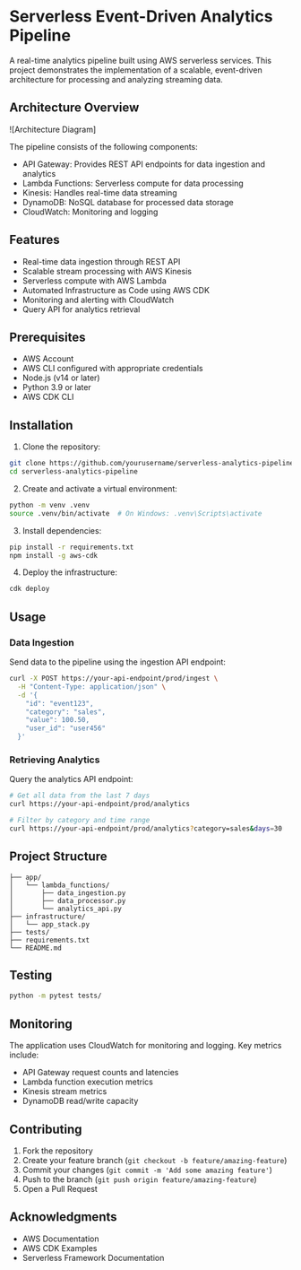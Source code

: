 # Serverless Event-Driven Analytics Pipeline

A real-time analytics pipeline built using AWS serverless services. This project demonstrates the implementation of a scalable, event-driven architecture for processing and analyzing streaming data.

## Architecture Overview

![Architecture Diagram]

The pipeline consists of the following components:
- API Gateway: Provides REST API endpoints for data ingestion and analytics
- Lambda Functions: Serverless compute for data processing
- Kinesis: Handles real-time data streaming
- DynamoDB: NoSQL database for processed data storage
- CloudWatch: Monitoring and logging

## Features

- Real-time data ingestion through REST API
- Scalable stream processing with AWS Kinesis
- Serverless compute with AWS Lambda
- Automated Infrastructure as Code using AWS CDK
- Monitoring and alerting with CloudWatch
- Query API for analytics retrieval

## Prerequisites

- AWS Account
- AWS CLI configured with appropriate credentials
- Node.js (v14 or later)
- Python 3.9 or later
- AWS CDK CLI

## Installation

1. Clone the repository:
```bash
git clone https://github.com/yourusername/serverless-analytics-pipeline.git
cd serverless-analytics-pipeline
```

2. Create and activate a virtual environment:
```bash
python -m venv .venv
source .venv/bin/activate  # On Windows: .venv\Scripts\activate
```

3. Install dependencies:
```bash
pip install -r requirements.txt
npm install -g aws-cdk
```

4. Deploy the infrastructure:
```bash
cdk deploy
```

## Usage

### Data Ingestion
Send data to the pipeline using the ingestion API endpoint:

```bash
curl -X POST https://your-api-endpoint/prod/ingest \
  -H "Content-Type: application/json" \
  -d '{
    "id": "event123",
    "category": "sales",
    "value": 100.50,
    "user_id": "user456"
  }'
```

### Retrieving Analytics
Query the analytics API endpoint:

```bash
# Get all data from the last 7 days
curl https://your-api-endpoint/prod/analytics

# Filter by category and time range
curl https://your-api-endpoint/prod/analytics?category=sales&days=30
```

## Project Structure

```
├── app/
│   └── lambda_functions/
│       ├── data_ingestion.py
│       ├── data_processor.py
│       └── analytics_api.py
├── infrastructure/
│   └── app_stack.py
├── tests/
├── requirements.txt
└── README.md
```

## Testing

```bash
python -m pytest tests/
```

## Monitoring

The application uses CloudWatch for monitoring and logging. Key metrics include:
- API Gateway request counts and latencies
- Lambda function execution metrics
- Kinesis stream metrics
- DynamoDB read/write capacity

## Contributing

1. Fork the repository
2. Create your feature branch (`git checkout -b feature/amazing-feature`)
3. Commit your changes (`git commit -m 'Add some amazing feature'`)
4. Push to the branch (`git push origin feature/amazing-feature`)
5. Open a Pull Request

## Acknowledgments

- AWS Documentation
- AWS CDK Examples
- Serverless Framework Documentation